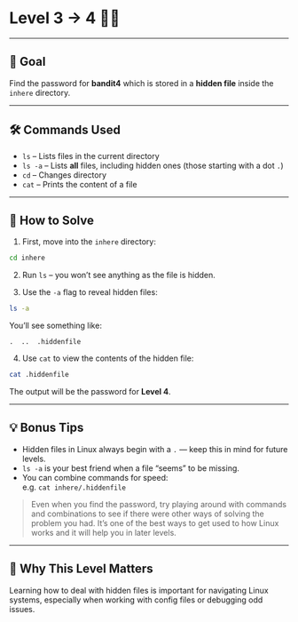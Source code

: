 # Level 3 → 4 🕵️‍♂️

---

## 🎯 Goal  

Find the password for **bandit4** which is stored in a **hidden file** inside the `inhere` directory.

---

## 🛠 Commands Used  
- `ls` – Lists files in the current directory  
- `ls -a` – Lists **all** files, including hidden ones (those starting with a dot `.`)  
- `cd` – Changes directory  
- `cat` – Prints the content of a file

---

## 🚀 How to Solve

1. First, move into the `inhere` directory:
```bash
cd inhere
```

2. Run `ls` – you won’t see anything as the file is hidden.

3. Use the `-a` flag to reveal hidden files:
```bash
ls -a
```

You’ll see something like:
```
.  ..  .hiddenfile
```

4. Use `cat` to view the contents of the hidden file:
```bash
cat .hiddenfile
```

The output will be the password for **Level 4**.

---

## 💡 Bonus Tips
- Hidden files in Linux always begin with a `.` — keep this in mind for future levels.
- `ls -a` is your best friend when a file “seems” to be missing.
- You can combine commands for speed:  
  e.g. `cat inhere/.hiddenfile`
> Even when you find the password, try playing around with commands and combinations to see if there were other ways of solving the problem you had. It’s one of the best ways to get used to how Linux works and it will help you in later levels. 

---

## 🧠 Why This Level Matters
Learning how to deal with hidden files is important for navigating Linux systems, especially when working with config files or debugging odd issues.
